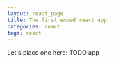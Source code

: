 ```yaml
---
layout: react_page
title: The first embed react app
categories: react
tags: react
---
```




Let's place one here: 
TODO app


<div id="root"></div>
<script>
    ! function (l) {
        function e(e) {
            for (var r, t, n = e[0], o = e[1], u = e[2], i = 0, f = []; i <
                n.length; i++) t = n[i], p[t] && f.push(p[t][0]), p[t] = 0;
            for (r in o) Object.prototype.hasOwnProperty.call(o, r) && (l[
                r] = o[r]);
            for (s && s(e); f.length;) f.shift()();
            return c.push.apply(c, u || []), a()
        }

        function a() {
            for (var e, r = 0; r < c.length; r++) {
                for (var t = c[r], n = !0, o = 1; o < t.length; o++) {
                    var u = t[o];
                    0 !== p[u] && (n = !1)
                }
                n && (c.splice(r--, 1), e = i(i.s = t[0]))
            }
            return e
        }
        var t = {},
            p = {
                1: 0
            },
            c = [];

        function i(e) {
            if (t[e]) return t[e].exports;
            var r = t[e] = {
                i: e,
                l: !1,
                exports: {}
            };
            return l[e].call(r.exports, r, r.exports, i), r.l = !0, r
                .exports
        }
        i.m = l, i.c = t, i.d = function (e, r, t) {
            i.o(e, r) || Object.defineProperty(e, r, {
                enumerable: !0,
                get: t
            })
        }, i.r = function (e) {
            "undefined" != typeof Symbol && Symbol.toStringTag && Object
                .defineProperty(e, Symbol.toStringTag, {
                    value: "Module"
                }), Object.defineProperty(e, "__esModule", {
                    value: !0
                })
        }, i.t = function (r, e) {
            if (1 & e && (r = i(r)), 8 & e) return r;
            if (4 & e && "object" == typeof r && r && r.__esModule)
                return r;
            var t = Object.create(null);
            if (i.r(t), Object.defineProperty(t, "default", {
                    enumerable: !0,
                    value: r
                }), 2 & e && "string" != typeof r)
                for (var n in r) i.d(t, n, function (e) {
                    return r[e]
                }.bind(null, n));
            return t
        }, i.n = function (e) {
            var r = e && e.__esModule ? function () {
                return e.default
            } : function () {
                return e
            };
            return i.d(r, "a", r), r
        }, i.o = function (e, r) {
            return Object.prototype.hasOwnProperty.call(e, r)
        }, i.p = "/my-react-app.git/";
        var r = window.webpackJsonp = window.webpackJsonp || [],
            n = r.push.bind(r);
        r.push = e, r = r.slice();
        for (var o = 0; o < r.length; o++) e(r[o]);
        var s = n;
        a()
    }([])
</script>
<!-- <script src="{{ site.baseurl }}/static/2019-9-27-first-react_app/js/runtime~main.f3414f9d.js"></script> -->
<script src="{{ site.baseurl }}/static/2019-9-27-first-react_app/js/2.6faab1ee.chunk.js"></script>
<script src="{{ site.baseurl }}/static/2019-9-27-first-react_app/js/main.5700e42a.chunk.js"></script>
